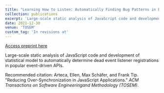 ```yaml
---
title: "Learning How to Listen: Automatically Finding Bug Patterns in Event-Driven JavaScript APIs"
collection: publications
excerpt: 'Large-scale static analysis of JavaScript code and development of statistical model to automatically determine dead event listener registrations in popular event-driven APIs.'
date: 2021-12-30
venue: 'TOSEM'
custom_tag: 'In revisions at'
---
```


<a href='http://emarteca.github.io/files/tosem21.pdf'>Access preprint here</a>

Large-scale static analysis of JavaScript code and development of statistical model to automatically determine dead event listener registrations in popular event-driven APIs.

Recommended citation: Arteca, Ellen, Max Schäfer, and Frank Tip.	"Reducing Over-Synchronization in JavaScript Applications." <i>ACM Transactions on Software Engineeringand Methodology (TOSEM)</i>.